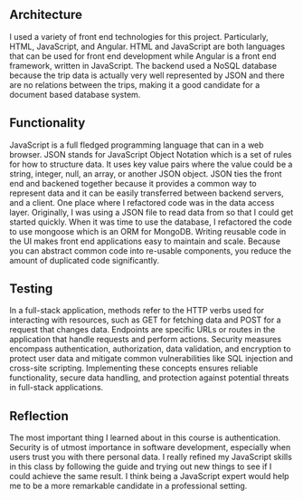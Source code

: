 ## Architecture
I used a variety of front end technologies for this project. Particularly, HTML, JavaScript, and Angular. HTML and JavaScript are both languages that can be used for front end development while Angular is a front end framework, written in JavaScript. The backend used a NoSQL database because the trip data is actually very well represented by JSON and there are no relations between the trips, making it a good candidate for a document based database system.

## Functionality
JavaScript is a full fledged programming language that can in a web browser. JSON stands for JavaScript Object Notation which is a set of rules for how to structure data. It uses key value pairs where the value could be a string, integer, null, an array, or another JSON object. JSON ties the front end and backened together because it provides a common way to represent data and it can be easily transferred between backend servers, and a client. One place where I refactored code was in the data access layer. Originally, I was using a JSON file to read data from so that I could get started quickly. When it was time to use the database, I refactored the code to use mongoose which is an ORM for MongoDB. Writing reusable code in the UI makes front end applications easy to maintain and scale. Because you can abstract common code into re-usable components, you reduce the amount of duplicated code significantly.

## Testing
In a full-stack application, methods refer to the HTTP verbs used for interacting with resources, such as GET for fetching data and POST for a request that changes data. Endpoints are specific URLs or routes in the application that handle requests and perform actions. Security measures encompass authentication, authorization, data validation, and encryption to protect user data and mitigate common vulnerabilities like SQL injection and cross-site scripting. Implementing these concepts ensures reliable functionality, secure data handling, and protection against potential threats in full-stack applications.

## Reflection
The most important thing I learned about in this course is authentication. Security is of utmost importance in software development, especially when users trust you with there personal data. I really refined my JavaScript skills in this class by following the guide and trying out new things to see if I could achieve the same result. I think being a JavaScript expert would help me to be a more remarkable candidate in a professional setting.
